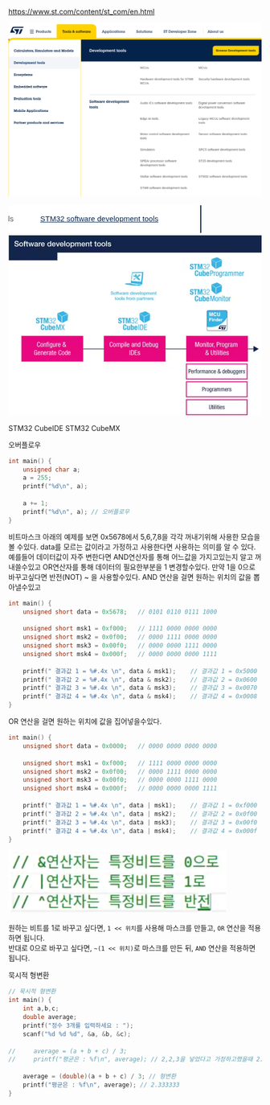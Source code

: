 https://www.st.com/content/st_com/en.html

![image.png](0523/1.png)

![image.png](0523/2.png)
![image.png](0523/3.png)

STM32 CubeIDE
STM32 CubeMX

오버플로우

```c
int main() {
    unsigned char a;
    a = 255;
    printf("%d\n", a);

    a += 1;
    printf("%d\n", a); // 오버플로우
}
```

비트마스크
아래의 예제를 보면 0x5678에서 5,6,7,8을 각각 꺼내기위해 사용한 모습을 볼 수있다.
data를 모르는 값이라고 가정하고 사용한다면 사용하는 의미를 알 수 있다.
예를들어 데이터값이 자주 변한다면 AND연산자를 통해 어느값을 가지고있는지 알고 꺼내쓸수있고
OR연산자를 통해 데이터의 필요한부분을 1 변경할수있다.
만약 1을 0으로 바꾸고싶다면 반전(NOT) ~ 을 사용할수있다.
AND 연산을 걸면 원하는 위치의 값을 뽑아낼수있고

```c
int main() {
    unsigned short data = 0x5678;   // 0101 0110 0111 1000

    unsigned short msk1 = 0xf000;   // 1111 0000 0000 0000
    unsigned short msk2 = 0x0f00;   // 0000 1111 0000 0000
    unsigned short msk3 = 0x00f0;   // 0000 0000 1111 0000
    unsigned short msk4 = 0x000f;   // 0000 0000 0000 1111
    
    printf(" 결과값 1 = %#.4x \n", data & msk1);    // 결과값 1 = 0x5000 
    printf(" 결과값 2 = %#.4x \n", data & msk2);    // 결과값 2 = 0x0600 
    printf(" 결과값 3 = %#.4x \n", data & msk3);    // 결과값 3 = 0x0070 
    printf(" 결과값 4 = %#.4x \n", data & msk4);    // 결과값 4 = 0x0008 
}
```

OR 연산을 걸면 원하는 위치에 값을 집어넣을수있다.

```c
int main() {
    unsigned short data = 0x0000;   // 0000 0000 0000 0000

    unsigned short msk1 = 0xf000;   // 1111 0000 0000 0000
    unsigned short msk2 = 0x0f00;   // 0000 1111 0000 0000
    unsigned short msk3 = 0x00f0;   // 0000 0000 1111 0000
    unsigned short msk4 = 0x000f;   // 0000 0000 0000 1111
    
    printf(" 결과값 1 = %#.4x \n", data | msk1);    // 결과값 1 = 0xf000  
    printf(" 결과값 2 = %#.4x \n", data | msk2);    // 결과값 2 = 0x0f00  
    printf(" 결과값 3 = %#.4x \n", data | msk3);    // 결과값 3 = 0x00f0  
    printf(" 결과값 4 = %#.4x \n", data | msk4);    // 결과값 4 = 0x000f  
}
```

![image.png](0523/4.png)

원하는 비트를 1로 바꾸고 싶다면, `1 << 위치`를 사용해 마스크를 만들고, `OR` 연산을 적용하면 됩니다.  
반대로 0으로 바꾸고 싶다면, `~(1 << 위치)`로 마스크를 만든 뒤, `AND` 연산을 적용하면 됩니다.

묵시적 형변환

```c
// 묵시적 형변환
int main() {
    int a,b,c;
    double average;
    printf("정수 3개를 입력하세요 : ");
    scanf("%d %d %d", &a, &b, &c);

//     average = (a + b + c) / 3;
//     printf("평균은 : %f\n", average); // 2,2,3을 넣었다고 가정하고했을때 2.333333이 나와야하지만 2.000000 이 출력된다.

    average = (double)(a + b + c) / 3; // 형변환
    printf("평균은 : %f\n", average); // 2.333333
}
```
